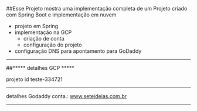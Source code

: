 
##Esse Projeto mostra uma implementação completa de um Projeto criado com Spring Boot e implementação em nuvem
- projeto em Spring
- implementação na GCP
  - criação de conta
  - configuração do projeto
- configuração DNS para apontamento para GoDaddy

************************************************************************
##***** detalhes GCP *****

projeto id
teste-334721
************************************************************************
detalhes Godaddy
conta.: www.seteideias.com.br

************************************************************************
